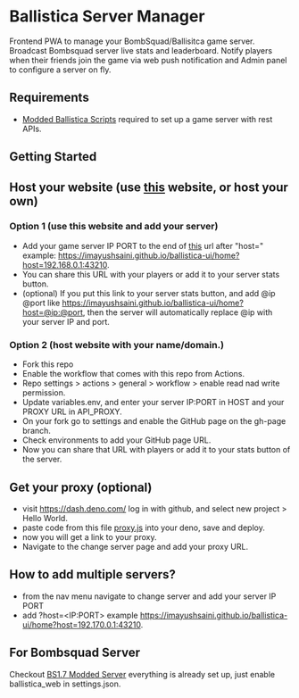 # Ballistica Server Manager

Frontend PWA to manage your BombSquad/Ballisitca game server.
Broadcast Bombsquad server live stats and leaderboard. Notify players when their friends join the game via web push notification and Admin panel to configure a server on fly.

## Requirements
- [Modded Ballistica Scripts](https://github.com/imayushsaini/Bombsquad-Ballistica-Modded-Server) required to set up a game server with rest APIs.



## Getting Started


## Host your website (use [this](https://imayushsaini.github.io/ballistica-ui/home?host=) website, or host your own)
### Option 1 (use this website and add your server)
- Add your game server IP PORT to the end of [this](https://imayushsaini.github.io/ballistica-ui/home?host=) url after "host=" example:
   https://imayushsaini.github.io/ballistica-ui/home?host=192.168.0.1:43210.
- You can share this URL with your players or add it to your server stats button.
- (optional) If you put this link to your server stats button, and add @ip @port like https://imayushsaini.github.io/ballistica-ui/home?host=@ip:@port, then the server will automatically replace @ip with your server IP and port.
  
### Option 2 (host website with your name/domain.)
- Fork this repo
- Enable the workflow that comes with this repo from Actions.
- Repo settings > actions > general > workflow > enable read nad write permission.
- Update variables.env, and enter your server IP:PORT in HOST and your PROXY URL in API_PROXY.
- On your fork go to settings and enable the GitHub page on the gh-page branch.
- Check environments to add your GitHub page URL.
- Now you can share that URL with players or add it to your stats button of the server.

## Get your proxy (optional)
- visit https://dash.deno.com/ log in with github, and select new project > Hello World.
- paste code from this file [proxy.js](https://github.com/imayushsaini/ballistica-ui/blob/main/proxy.js) into your deno,  save and deploy.
- now you will get a link to your proxy.
- Navigate to the change server page and add your proxy URL.

## How to add multiple servers?
- from the nav menu navigate to change server and add your server IP PORT
- add ?host=&lt;IP:PORT&gt; example https://imayushsaini.github.io/ballistica-ui/home?host=192.170.0.1:43210.


## For Bombsquad Server

Checkout [BS1.7 Modded Server](https://github.com/imayushsaini/Bombsquad-Ballistica-Modded-Server) everything is already set up, just enable ballistica_web in settings.json.


